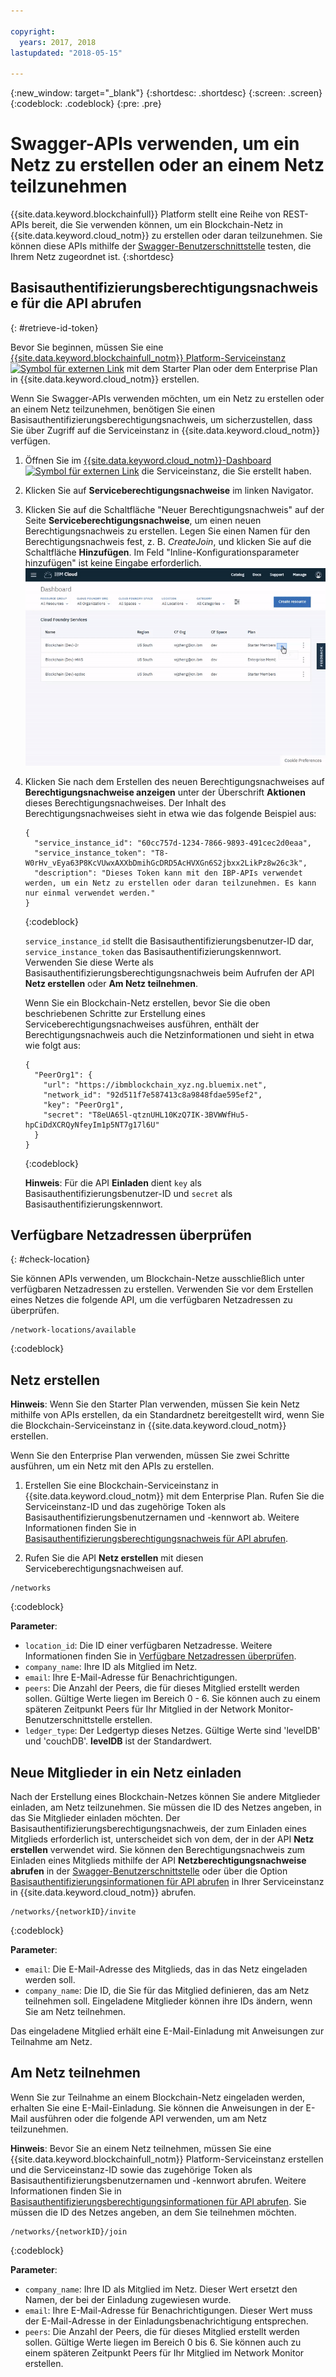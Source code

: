 ```yaml
---

copyright:
  years: 2017, 2018
lastupdated: "2018-05-15"

---
```


{:new_window: target="_blank"}
{:shortdesc: .shortdesc}
{:screen: .screen}
{:codeblock: .codeblock}
{:pre: .pre}

# Swagger-APIs verwenden, um ein Netz zu erstellen oder an einem Netz teilzunehmen

{{site.data.keyword.blockchainfull}} Platform stellt eine Reihe von REST-APIs bereit, die Sie verwenden können, um ein Blockchain-Netz in {{site.data.keyword.cloud_notm}} zu erstellen oder daran teilzunehmen. Sie können diese APIs mithilfe der [Swagger-Benutzerschnittstelle](swagger_apis.html) testen, die Ihrem Netz zugeordnet ist.
{:shortdesc}


## Basisauthentifizierungsberechtigungsnachweise für die API abrufen
{: #retrieve-id-token}

Bevor Sie beginnen, müssen Sie eine [{{site.data.keyword.blockchainfull_notm}} Platform-Serviceinstanz ![Symbol für externen Link](../images/external_link.svg "Symbol für externen Link")](https://console.bluemix.net/catalog/services/blockchain) mit dem Starter Plan oder dem Enterprise Plan in {{site.data.keyword.cloud_notm}} erstellen.

Wenn Sie Swagger-APIs verwenden möchten, um ein Netz zu erstellen oder an einem Netz teilzunehmen, benötigen Sie einen Basisauthentifizierungsberechtigungsnachweis, um sicherzustellen, dass Sie über Zugriff auf die Serviceinstanz in {{site.data.keyword.cloud_notm}} verfügen.

1. Öffnen Sie im [{{site.data.keyword.cloud_notm}}-Dashboard ![Symbol für externen Link](../images/external_link.svg "Symbol für externen Link")](https://console.bluemix.net/dashboard/apps/) die Serviceinstanz, die Sie erstellt haben.
2. Klicken Sie auf **Serviceberechtigungsnachweise** im linken Navigator.
3. Klicken Sie auf die Schaltfläche "Neuer Berechtigungsnachweis" auf der Seite **Serviceberechtigungsnachweise**, um einen neuen Berechtigungsnachweis zu erstellen. Legen Sie einen Namen für den Berechtigungsnachweis fest, z. B. *CreateJoin*, und klicken Sie auf die Schaltfläche **Hinzufügen**. Im Feld "Inline-Konfigurationsparameter hinzufügen" ist keine Eingabe erforderlich.
   ![Serviceberechtigungsnachweise abrufen](../images/service_credentials.gif "Serviceberechtigungsnachweise abrufen")
4. Klicken Sie nach dem Erstellen des neuen Berechtigungsnachweises auf **Berechtigungsnachweise anzeigen** unter der Überschrift **Aktionen** dieses Berechtigungsnachweises. Der Inhalt des Berechtigungsnachweises sieht in etwa wie das folgende Beispiel aus:

    ```
    {
      "service_instance_id": "60cc757d-1234-7866-9893-491cec2d0eaa",
      "service_instance_token": "T8-W0rHv_vEya63P8KcVUwxAXXbDmihGcDRD5AcHVXGn6S2jbxx2LikPz8w26c3k",
      "description": "Dieses Token kann mit den IBP-APIs verwendet werden, um ein Netz zu erstellen oder daran teilzunehmen. Es kann nur einmal verwendet werden."
    }
    ```
    {:codeblock}

    `service_instance_id` stellt die Basisauthentifizierungsbenutzer-ID dar, `service_instance_token` das Basisauthentifizierungskennwort. Verwenden Sie diese Werte als Basisauthentifizierungsberechtigungsnachweis beim Aufrufen der API **Netz erstellen** oder **Am Netz teilnehmen**.

    Wenn Sie ein Blockchain-Netz erstellen, bevor Sie die oben beschriebenen Schritte zur Erstellung eines Serviceberechtigungsnachweises ausführen, enthält der Berechtigungsnachweis auch die Netzinformationen und sieht in etwa wie folgt aus:

    ```
    {
      "PeerOrg1": {
        "url": "https://ibmblockchain_xyz.ng.bluemix.net",
        "network_id": "92d511f7e587413c8a9848fdae595ef2",
        "key": "PeerOrg1",
        "secret": "T8eUA65l-qtznUHL10KzQ7IK-3BVWWfHu5-hpCiDdXCRQyNfeyIm1p5NT7g17l6U"
      }
    }
    ```
    {:codeblock}

    **Hinweis**: Für die API **Einladen** dient `key` als Basisauthentifizierungsbenutzer-ID und `secret` als Basisauthentifizierungskennwort.


## Verfügbare Netzadressen überprüfen
{: #check-location}

Sie können APIs verwenden, um Blockchain-Netze ausschließlich unter verfügbaren Netzadressen zu erstellen. Verwenden Sie vor dem Erstellen eines Netzes die folgende API, um die verfügbaren Netzadressen zu überprüfen.

```
/network-locations/available
```
{:codeblock}


## Netz erstellen

**Hinweis**: Wenn Sie den Starter Plan verwenden, müssen Sie kein Netz mithilfe von APIs erstellen, da ein Standardnetz bereitgestellt wird, wenn Sie die Blockchain-Serviceinstanz in {{site.data.keyword.cloud_notm}} erstellen.

Wenn Sie den Enterprise Plan verwenden, müssen Sie zwei Schritte ausführen, um ein Netz mit den APIs zu erstellen.

1. Erstellen Sie eine Blockchain-Serviceinstanz in {{site.data.keyword.cloud_notm}} mit dem Enterprise Plan. <!-- or Enterprise Plus Plan-->Rufen Sie die Serviceinstanz-ID und das zugehörige Token als Basisauthentifizierungsbenutzernamen und -kennwort ab. Weitere Informationen finden Sie in [Basisauthentifizierungsberechtigungsnachweis für API abrufen](#retrieve-id-token).

2. Rufen Sie die API **Netz erstellen** mit diesen Serviceberechtigungsnachweisen auf.

```
/networks
```
{:codeblock}

**Parameter**:
- `location_id`: Die ID einer verfügbaren Netzadresse. Weitere Informationen finden Sie in [Verfügbare Netzadressen überprüfen](check-location).
- `company_name`: Ihre ID als Mitglied im Netz. 
- `email`: Ihre E-Mail-Adresse für Benachrichtigungen. 
- `peers`: Die Anzahl der Peers, die für dieses Mitglied erstellt werden sollen. Gültige Werte liegen im Bereich 0 - 6. Sie können auch zu einem späteren Zeitpunkt Peers für Ihr Mitglied in der Network Monitor-Benutzerschnittstelle erstellen.
- `ledger_type`: Der Ledgertyp dieses Netzes. Gültige Werte sind 'levelDB' und 'couchDB'. **levelDB** ist der Standardwert.


## Neue Mitglieder in ein Netz einladen

Nach der Erstellung eines Blockchain-Netzes können Sie andere Mitglieder einladen, am Netz teilzunehmen. Sie müssen die ID des Netzes angeben, in das Sie Mitglieder einladen möchten. Der Basisauthentifizierungsberechtigungsnachweis, der zum Einladen eines Mitglieds erforderlich ist, unterscheidet sich von dem, der in der API **Netz erstellen** verwendet wird. <!--In order to get the basic auth information you will need to follow the same steps in "Retrieving basic auth information for API". -->Sie können den Berechtigungsnachweis zum Einladen eines Mitglieds mithilfe der API **Netzberechtigungsnachweise abrufen** in der [Swagger-Benutzerschnittstelle](swagger_apis##retrieving-network-credentials) oder über die Option [Basisauthentifizierungsinformationen für API abrufen](#retrieve-id-token) in Ihrer Serviceinstanz in {{site.data.keyword.cloud_notm}} abrufen.

```
/networks/{networkID}/invite
```
{:codeblock}

**Parameter**:
- `email`: Die E-Mail-Adresse des Mitglieds, das in das Netz eingeladen werden soll.
- `company_name`: Die ID, die Sie für das Mitglied definieren, das am Netz teilnehmen soll. Eingeladene Mitglieder können ihre IDs ändern, wenn Sie am Netz teilnehmen.

Das eingeladene Mitglied erhält eine E-Mail-Einladung mit Anweisungen zur Teilnahme am Netz.


## Am Netz teilnehmen

Wenn Sie zur Teilnahme an einem Blockchain-Netz eingeladen werden, erhalten Sie eine E-Mail-Einladung. Sie können die Anweisungen in der E-Mail ausführen oder die folgende API verwenden, um am Netz teilzunehmen.

**Hinweis**: Bevor Sie an einem Netz teilnehmen, müssen Sie eine {{site.data.keyword.blockchainfull_notm}} Platform-Serviceinstanz erstellen und die Serviceinstanz-ID sowie das zugehörige Token als Basisauthentifizierungsbenutzernamen und -kennwort abrufen. Weitere Informationen finden Sie in [Basisauthentifizierungsberechtigungsinformationen für API abrufen](#retrieve-id-token). Sie müssen die ID des Netzes angeben, an dem Sie teilnehmen möchten.

```
/networks/{networkID}/join
```
{:codeblock}

**Parameter**:
- `company_name`: Ihre ID als Mitglied im Netz. Dieser Wert ersetzt den Namen, der bei der Einladung zugewiesen wurde.
- `email`: Ihre E-Mail-Adresse für Benachrichtigungen. Dieser Wert muss der E-Mail-Adresse in der Einladungsbenachrichtigung entsprechen.
- `peers`: Die Anzahl der Peers, die für dieses Mitglied erstellt werden sollen. Gültige Werte liegen im Bereich 0 bis 6. Sie können auch zu einem späteren Zeitpunkt Peers für Ihr Mitglied im Network Monitor erstellen.


